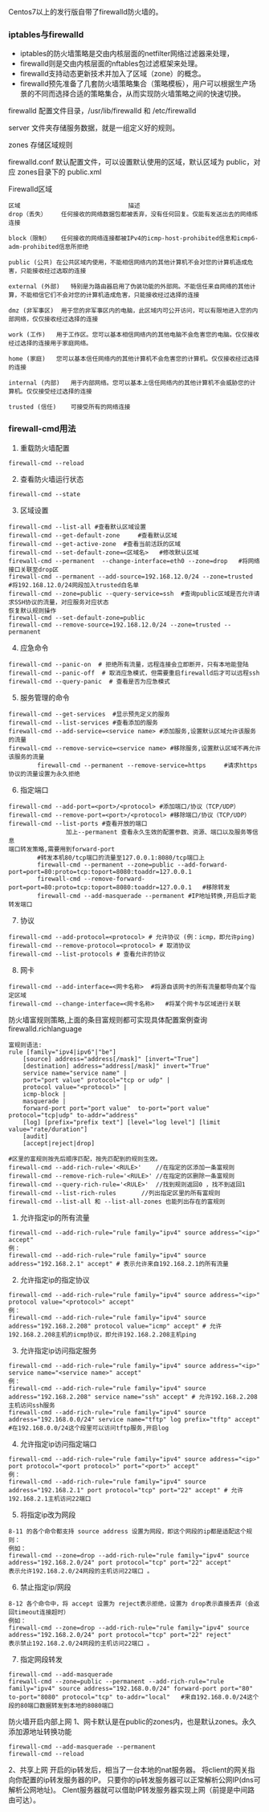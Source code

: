 Centos7以上的发行版自带了firewalld防火墙的。
### iptables与firewalld
* iptables的防火墙策略是交由内核层面的netfilter网络过滤器来处理，
* firewalld则是交由内核层面的nftables包过滤框架来处理。 
* firewalld支持动态更新技术并加入了区域（zone）的概念。
* firewalld预先准备了几套防火墙策略集合（策略模板），用户可以根据生产场景的不同而选择合适的策略集合，从而实现防火墙策略之间的快速切换。

firewalld 配置文件目录，/usr/lib/firewalld 和 /etc/firewalld

server 文件夹存储服务数据，就是一组定义好的规则。

zones 存储区域规则

firewalld.conf 默认配置文件，可以设置默认使用的区域，默认区域为 public，对应 zones目录下的 public.xml

Firewalld区域
```
区域								描述
drop（丢失）	任何接收的网络数据包都被丢弃，没有任何回复。仅能有发送出去的网络练连接

block（限制）	任何接收的网络连接都被IPv4的icmp-host-prohibited信息和icmp6-adm-prohibited信息所拒绝

public (公共)	在公共区域内使用，不能相信网络内的其他计算机不会对您的计算机造成危害，只能接收经过选取的连接

external (外部)	特别是为路由器启用了伪装功能的外部网。不能信任来自网络的其他计算，不能相信它们不会对您的计算机造成危害，只能接收经过选择的连接

dmz (非军事区)	用于您的非军事区内的电脑，此区域内可公开访问，可以有限地进入您的内部网络，仅仅接收经过选择的连接

work (工作)	用于工作区。您可以基本相信网络内的其他电脑不会危害您的电脑。仅仅接收经过选择的连接用于家庭网络。

home (家庭)	您可以基本信任网络内的其他计算机不会危害您的计算机。仅仅接收经过选择的连接

internal (内部)	用于内部网络。您可以基本上信任网络内的其他计算机不会威胁您的计算机。仅仅接受经过选择的连接

trusted (信任)	可接受所有的网络连接

```
### firewall-cmd用法


1. 重载防火墙配置
```
firewall-cmd --reload
```

2. 查看防火墙运行状态
```
firewall-cmd --state
```
3. 区域设置
```
firewall-cmd --list-all	#查看默认区域设置
firewall-cmd --get-default-zone 	#查看默认区域
firewall-cmd --get-active-zone	#查看当前活跃的区域
firewall-cmd --set-default-zone=<区域名>	#修改默认区域
firewall-cmd --permanent  --change-interface=eth0 --zone=drop	#将网络接口关联至drop区
firewall-cmd --permanent --add-source=192.168.12.0/24 --zone=trusted	#将192.168.12.0/24网段加入trusted白名单
firewall-cmd --zone=public --query-service=ssh	#查询public区域是否允许请求SSH协议的流量，对应服务对应状态
恢复默认规则操作
firewall-cmd --set-default-zone=public
firewall-cmd --remove-source=192.168.12.0/24 --zone=trusted --permanent
```
4. 应急命令
```
firewall-cmd --panic-on  # 拒绝所有流量，远程连接会立即断开，只有本地能登陆
firewall-cmd --panic-off  # 取消应急模式，但需要重启firewalld后才可以远程ssh
firewall-cmd --query-panic  # 查看是否为应急模式
```
5. 服务管理的命令
```
firewall-cmd --get-services  #显示预先定义的服务
firewall-cmd --list-services #查看添加的服务
firewall-cmd --add-service=<service name> #添加服务,设置默认区域允许该服务的流量
firewall-cmd --remove-service=<service name> #移除服务,设置默认区域不再允许该服务的流量
		firewall-cmd --permanent --remove-service=https 	#请求https协议的流量设置为永久拒绝
```
6. 指定端口
```
firewall-cmd --add-port=<port>/<protocol> #添加端口/协议（TCP/UDP）
firewall-cmd --remove-port=<port>/<protocol> #移除端口/协议（TCP/UDP）
firewall-cmd --list-ports #查看开放的端口
				加上--permanent 查看永久生效的配置参数、资源、端口以及服务等信息
端口转发策略,需要用到forward-port
		#转发本机80/tcp端口的流量至127.0.0.1:8080/tcp端口上
		firewall-cmd --permanent --zone=public --add-forward-port=port=80:proto=tcp:toport=8080:toaddr=127.0.0.1
		firewall-cmd --remove-forward-port=port=80:proto=tcp:toport=8080:toaddr=127.0.0.1	#移除转发
		firewall-cmd --add-masquerade --permanent #IP地址转换,开启后才能转发端口
```
7. 协议
```
firewall-cmd --add-protocol=<protocol> # 允许协议 (例：icmp，即允许ping)
firewall-cmd --remove-protocol=<protocol> # 取消协议
firewall-cmd --list-protocols # 查看允许的协议
```
8. 网卡
``` 
firewall-cmd --add-interface=<网卡名称>  #将源自该网卡的所有流量都导向某个指定区域
firewall-cmd --change-interface=<网卡名称>   #将某个网卡与区域进行关联
```

防火墙富规则策略,上面的条目富规则都可实现具体配置案例查询firewalld.richlanguage
```
富规则语法:
rule [family="ipv4|ipv6"|"be"]
	[source] address="address[/mask]" [invert="True"]
	[destination] address="address[/mask]" invert="True"
	service name="service name" |
	port="port value" protocol="tcp or udp" |
	protocol value="<protocol>" |
	icmp-block |
	masquerade |
	forward-port port="port value"  to-port="port value" protocol="tcp|udp" to-addr="address"
	[log] [prefix="prefix text"] [level="log level"] [limit value="rate/duration"]
	[audit]
	[accept|reject|drop]

#区里的富规则按先后顺序匹配，按先匹配到的规则生效。
firewall-cmd --add-rich-rule='<RULE>'    //在指定的区添加一条富规则
firewall-cmd --remove-rich-rule='<RULE>' //在指定的区删除一条富规则
firewall-cmd --query-rich-rule='<RULE>'  //找到规则返回0 ，找不到返回1
firewall-cmd --list-rich-rules       //列出指定区里的所有富规则
firewall-cmd --list-all 和 --list-all-zones 也能列出存在的富规则
```
1. 允许指定ip的所有流量
```
firewall-cmd --add-rich-rule="rule family="ipv4" source address="<ip>" accept"
例：
firewall-cmd --add-rich-rule="rule family="ipv4" source address="192.168.2.1" accept" # 表示允许来自192.168.2.1的所有流量
```
2. 允许指定ip的指定协议
```
firewall-cmd --add-rich-rule="rule family="ipv4" source address="<ip>" protocol value="<protocol>" accept"
例：
firewall-cmd --add-rich-rule="rule family="ipv4" source address="192.168.2.208" protocol value="icmp" accept" # 允许192.168.2.208主机的icmp协议，即允许192.168.2.208主机ping
```
3. 允许指定ip访问指定服务
```
firewall-cmd --add-rich-rule="rule family="ipv4" source address="<ip>" service name="<service name>" accept"
例：
firewall-cmd --add-rich-rule="rule family="ipv4" source address="192.168.2.208" service name="ssh" accept" # 允许192.168.2.208主机访问ssh服务
firewall-cmd --add-rich-rule="rule family="ipv4" source address="192.168.0.0/24" service name="tftp" log prefix="tftp" accept"	#在192.168.0.0/24这个段里可以访问tftp服务,开启log
```
4. 允许指定ip访问指定端口
```
firewall-cmd --add-rich-rule="rule family="ipv4" source address="<ip>" port protocol="<port protocol>" port="<port>" accept"
例：
firewall-cmd --add-rich-rule="rule family="ipv4" source address="192.168.2.1" port protocol="tcp" port="22" accept" # 允许192.168.2.1主机访问22端口
```
5. 将指定ip改为网段
```
8-11 的各个命令都支持 source address 设置为网段，即这个网段的ip都是适配这个规则：
例如：
firewall-cmd --zone=drop --add-rich-rule="rule family="ipv4" source address="192.168.2.0/24" port protocol="tcp" port="22" accept"
表示允许192.168.2.0/24网段的主机访问22端口 。
```
6. 禁止指定ip/网段
```
8-12 各个命令中，将 accept 设置为 reject表示拒绝，设置为 drop表示直接丢弃（会返回timeout连接超时）
例如：
firewall-cmd --zone=drop --add-rich-rule="rule family="ipv4" source address="192.168.2.0/24" port protocol="tcp" port="22" reject"
表示禁止192.168.2.0/24网段的主机访问22端口 。
```
7. 指定网段转发 
```
firewall-cmd --add-masquerade
firewall-cmd --zone=public --permanent --add-rich-rule="rule family="ipv4" source address="192.168.0.0/24" forward-port port="80" to-port="8080" protocol="tcp" to-addr="local"   #来自192.168.0.0/24这个段的80端口数据转发到本地的8080端口
```


防火墙开启内部上网
1、网卡默认是在public的zones内，也是默认zones。永久添加源地址转换功能
```
firewall-cmd --add-masquerade --permanent
firewall-cmd --reload
```
2、共享上网
开启的ip转发后，相当了一台本地的nat服务器。
将client的网关指向你配置的ip转发服务器的IP。
只要你的ip转发服务器可以正常解析公网IP(dns可解析公网地址)。
Clent服务器就可以借助IP转发服务器实现上网（前提是中间路由可达）。
